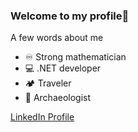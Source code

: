 ### Welcome to my profile👋

<!--
**PanKaminski/PanKaminski** is a ✨ _special_ ✨ repository because its `README.md` (this file) appears on your GitHub profile.

Here are some ideas to get you started:

- 🔭 I’m currently working on ...
- 🌱 I’m currently learning ...
- 👯 I’m looking to collaborate on ...
- 🤔 I’m looking for help with ...
- 💬 Ask me about ...
- 📫 How to reach me: ...
- 😄 Pronouns: ...
- ⚡ Fun fact: ...
-->

A few words about me
- :infinity: Strong mathematician
- :computer: .NET developer
- :camping: Traveler
- :european_castle: Archaeologist

[LinkedIn Profile](https://www.linkedin.com/in/fiodar-kaminski/ "Fiodar Kaminski")
